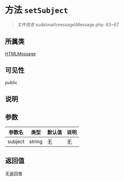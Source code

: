 # 方法 `setSubject`

> *文件信息* suda\mail\message\Message.php: 63~67

## 所属类 

[HTMLMessage](../HTMLMessage.md)

## 可见性

 public 

## 说明



## 参数


| 参数名 | 类型 | 默认值 | 说明 |
|--------|-----|-------|-------|
| subject |  string | 无 | 无 |



## 返回值

无返回值
